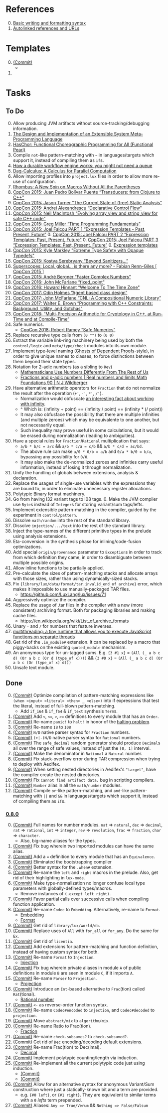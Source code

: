 [0.8.0]: https://github.com/LuxLang/lux/releases/tag/0.8.0

# References

0. [Basic writing and formatting syntax](https://docs.github.com/en/get-started/writing-on-github/getting-started-with-writing-and-formatting-on-github/basic-writing-and-formatting-syntax)
0. [Autolinked references and URLs](https://docs.github.com/en/get-started/writing-on-github/working-with-advanced-formatting/autolinked-references-and-urls)

# Templates

0. [(Commit)](https://github.com/LuxLang/lux/commit/) 
   * []()
0. []()

# Tasks

## To Do

0. Allow producing JVM artifacts without source-tracking/debugging information.
0. [The Design and Implementation of an Extensible System Meta-Programming Language](https://arxiv.org/abs/2309.15416)
0. [HasChor: Functional Choreographic Programming for All (Functional Pearl)](https://arxiv.org/abs/2303.00924)
0. Compile `not`-like pattern-matching with `~` in languages/targets which support it, instead of compiling them as `if`s.
0. [How a durable workflow engine works: you might not need a queue](https://www.inngest.com/blog/how-durable-workflow-engines-work)
0. [Dag-Calculus: A Calculus for Parallel Computation](https://dl.acm.org/doi/pdf/10.1145/2951913.2951946)
0. Allow importing profiles into `project.lux` files in order to allow more re-use of configuration.
0. [Rhombus: A New Spin on Macros Without All the Parentheses](https://gopiandcode.uk/pdfs/rhombus-oopsla23.pdf)
0. [CppCon 2015: Juan Pedro Bolívar Puente “Transducers: from Clojure to C++"](https://www.youtube.com/watch?v=vohGJjGxtJQ)
0. [CppCon 2015: Jason Turner “The Current State of (free) Static Analysis"](https://www.youtube.com/watch?v=sn1Vg8A_MPU)
0. [CppCon 2015: Andrei Alexandrescu “Declarative Control Flow"](https://www.youtube.com/watch?v=WjTrfoiB0MQ)
0. [CppCon 2015: Neil MacIntosh “Evolving array_view and string_view for safe C++ code"](https://www.youtube.com/watch?v=C4Z3c4Sv52U)
0. [CppCon 2015: Greg Miller “Time Programming Fundamentals"](https://www.youtube.com/watch?v=2rnIHsqABfM)
0. [CppCon 2015: Joel Falcou PART 1 “Expression Templates - Past, Present, Future”](https://www.youtube.com/watch?v=IiVl5oSU5B8)
	0. [CppCon 2015: Joel Falcou PART 2 “Expression Templates: Past, Present, Future"](https://www.youtube.com/watch?v=imU_WfonVr8)
	0. [CppCon 2015: Joel Falcou PART 3 “Expression Templates: Past, Present, Future”](https://www.youtube.com/watch?v=A9trwnv6k-w)
	0. [Expression templates](https://en.wikipedia.org/wiki/Expression_templates)
0. [CppCon 2015: Kyle Markley "Extreme Type Safety with Opaque Typedefs"](https://www.youtube.com/watch?v=jLdSjh8oqmE)
0. [CppCon 2015: Kostya Serebryany “Beyond Sanitizers...”](https://www.youtube.com/watch?v=qTkYDA0En6U)
0. [Superscopes: Local, global... is there any more? - Fabian Renn-Giles [ CppCon 2015 ]](https://www.youtube.com/watch?v=B68_bgXYX94)
0. [CppCon 2015: André Bergner “Faster Complex Numbers”](https://www.youtube.com/watch?v=he-XVt1xIE0)
0. [CppCon 2016: John McFarlane “fixed_point"](https://www.youtube.com/watch?v=cdaN51rRzSE)
0. [CppCon 2016: Howard Hinnant “Welcome To The Time Zone"](https://www.youtube.com/watch?v=Vwd3pduVGKY)
0. [CppCon 2017: Odin Holmes “Agent based class design”](https://www.youtube.com/watch?v=tNXyNa6kf4k)
0. [CppCon 2017: John McFarlane “CNL: A Compositional Numeric Library”](https://www.youtube.com/watch?v=GEfmV3Xcuok)
0. [CppCon 2017: Walter E. Brown “Programming with C++ Constraints: Background, Utility, and Gotchas"](https://www.youtube.com/watch?v=n4ie7tPMXOQ)
0. [CppCon 2018: “Multi-Precision Arithmetic for Cryptology in C++, at Run-Time and at Compile-Time”](https://www.youtube.com/watch?v=G33yF26UGMo)
0. Safe numerics.
   * [CppCon 2018: Robert Ramey “Safe Numerics”](https://www.youtube.com/watch?v=93Cjg42bGEw)
0. Replace recursive type calls from `(0 "")` to `(0 0)`
0. Extract the variable link-ring machinery being used by both the `control/logic` and `meta/type/check` modules into its own module.
0. Implement type-level naming ([Ghosts of Dependent Proofs](https://kataskeue.com/gdp.pdf)-style), in order to give unique names to classes, to force distinctions between them beyond their state types.
0. Notation for 2-adic numbers (as a sibling to `Rev`)
   * [Mathematicians Use Numbers Differently From The Rest of Us](https://www.youtube.com/watch?v=tRaq4aYPzCc)
   * [Fractions and p-adic numbers | Real numbers and limits Math Foundations 90 | N J Wildberger](https://www.youtube.com/watch?v=XXRwlo_MHnI)
0. Have alternative arithmetic operators for `Fraction` that do not
 normalize the result after the operation (`+'`, `-'`, `*'`, `/'`).
   * Normalization would obfuscate [an interesting fact about working with infinity](https://youtu.be/pE01mIrsw74?list=PL5A714C94D40392AB&t=1010).
   * ^ Which is: (infinity + point) == (infinity / point) == (infinity * (/ point))
   * It may also obfusface the possibility that there are multiple infinities (and multiple zeroes) which may be equivalente to one another, but not necessarily equal.
   * Such inequality may prove useful in some calculations, but it would be erased during normalization (leading to ambiguities).
0. Have a special rules for `Fraction`/`Rational` multiplication that says:
   * `a/b * b/c = a/c` && `a/b * c/a = c/b` && `a/b * c/d = ac/bd`.
   * The above rule can make `a/0 * 0/b = a/b` and `0/a * b/0 = b/a`, bypassing any possibility for `0/0`.
   * It may also make the de-normalized zeroes and infinities carry useful information, instead of losing it through normalization.
0. Unify the handling of globals between extensions, analysis & declaration.
0. Replace the usages of single-use variables with the expressions they are bound to, in order to eliminate unnecessary register allocations.
0. Polytypic Binary format machinery.
0. Go from having I32 variant tags to I08 tags.
   0. Make the JVM compiler use `Byte`s instead of `Integer`s for storing variant/sum tags/lefts.
0. Implement extensible pattern-matching in the compiler, guided by the experiment in `control/pattern`.
0. Dissolve `math/random` into the rest of the standard library.
0. Dissolve `injection/.../text` into the rest of the standard library.
0. Inject the type-names of the different primitive types in the prelude using analysis extensions.
0. Eta-conversion in the synthesis phase for inlining/code-fusion optimizations.
0. Add special `origin/provenance` parameter to `Exception`s in order to track from which definition they came, in order to disambiguate between multiple possible origins.
0. Allow inline functions to be partially applied.
0. Pre-calculate the sizes of pattern-matching stacks and allocate arrays with those sizes, rather than using dynamically-sized stacks.
0. Fix `{library/lux/data/format/tar.invalid_end_of_archive}` error, which makes it impossible to use manually-packaged TAR files.
   * https://github.com/LuxLang/lux/issues/71
0. Aggressively optimize the compiler.
0. Replace the usage of .tar files in the compiler with a new (more consistent) archiving format. Both for packaging libraries and making cache files.
   * https://en.wikipedia.org/wiki/List_of_archive_formats
0. Unary `-` and `/` for numbers that feature inverses.
0. [multithreading: a tiny runtime that allows you to execute JavaScript functions on separate threads](https://github.com/W4G1/multithreading)
0. Get rid of the `.in_module#` extension. It can be replaced by a macro that piggy-backs on the existing `quoted_module` mechanism.
0. An anonymous type for un-tagged sums. E.g. `{3 #1 x}` = `(All (_ a b c d) (Or a b c (Or d (type_of x))))` && `{3 #0 x}` = `(All (_ a b c d) (Or a b c (Or (type_of x) d)))`
0. Unsafe text module.

## Done

0. [(Commit)](https://github.com/LuxLang/lux/commit/f53ef960bad9b5e9b1374a8b32485f1e3b4073b9) Optimize compilation of pattern-matching expressions like `(when <input> <literal> <then> _ <else>)` into if expressions that test the literal, instead of full-blown pattern-matching.
   * Add `if_i64` & `if_f64` & `if_text` synthesis `Term`s.
0. [(Commit)](https://github.com/LuxLang/lux/commit/68bccd4f87fe514cadc4437447c121e3177646bf) Add `<`, `<=`, `>`, `>=` definitions to every module that has an `Order`.
0. [(Commit)](https://github.com/LuxLang/lux/commit/68bccd4f87fe514cadc4437447c121e3177646bf) Re-name `panic!` to `halt!` in honor of the [halting problem](https://en.wikipedia.org/wiki/Halting_problem).
0. [(Commit)](https://github.com/LuxLang/lux/commit/68bccd4f87fe514cadc4437447c121e3177646bf) Re-name `I8` to `I08`
0. [(Commit)](https://github.com/LuxLang/lux/commit/cc09e2f0ca62a412304a6a0b059e72e34c2ee1f5) `N/D` native parser syntax for `Fraction` numbers.
0. [(Commit)](https://github.com/LuxLang/lux/commit/cc09e2f0ca62a412304a6a0b059e72e34c2ee1f5) `(+|-)N/D` native parser syntax for `Rational` numbers.
0. [(Commit)](https://github.com/LuxLang/lux/commit/036b40089a7dc43bb5c7878eeaf7cffe03241327) The `safe_decimal` random generator should produce `Decimal`s all over the range of safe values, instead of just the `[0, 1]` interval.
0. [(Commit)](https://github.com/LuxLang/lux/commit/4dacca8fe6c165afc5ef428aba728ed37b50be5f) Make the denominator in `Rational` a `Natural` number.
0. [(Commit)](https://github.com/LuxLang/lux/commit/6a61827dd52419181e549eee8348f112975dca3e) Fix stack-overflow error during TAR compression when trying to deploy with Aedifex.
0. [(Commit)](https://github.com/LuxLang/lux/commit/9f32a0832d110af918217146852f381854183e8a) When setting nested directories in Aedifex's `"target"`, have the compiler create the nested directories.
0. [(Commit)](https://github.com/LuxLang/lux/commit/32a2a77168a5a047b3178a249e8dfa0f30a6aa57) Fix `Cannot find artifact data.` bug in scripting compilers.
0. [(Commit)](https://github.com/LuxLang/lux/commit/606f6ad2f954df8334ccddafd36dd6ca4cb06008) `Number` alias in all the `math/number` modules.
0. [(Commit)](https://github.com/LuxLang/lux/commit/98587236e7a551804d7b31e927bc069d78a1b96c) Compile `or`-like pattern-matching, and `and`-like pattern-matching with `||` and `&&` in languages/targets which support it, instead of compiling them as `if`s.

### [0.8.0]

0. [(Commit)](https://github.com/LuxLang/lux/commit/3c774078b398dd04f6da37fdafe3c4362b1ef83b) Full names for number modules. `nat` => `natural`, `dec` => `decimal`, `rat` => `rational`, `int` => `integer`, `rev` => `revolution`, `frac` => `fraction`, `char` => `character`.
   * Also, big-name aliases for the types.
0. [(Commit)](https://github.com/LuxLang/lux/commit/b678ef8420f19d0b52854731d3b1a2b8a3ff3ce5) Fix bug wherein two imported modules can have the same alias.
0. [(Commit)](https://github.com/LuxLang/lux/commit/1bead83039b77e360ba3c8bb8237115fefc2bc2e) Add a `=` definition to every module that has an `Equivalence`.
0. [(Commit)](https://github.com/LuxLang/lux/commit/ad2bd2abad4d7e014791257af066aa964c5c5aa5) Eliminated the bootstrapping compiler
0. [(Commit)](https://github.com/LuxLang/lux/commit/90bdd8c16e6864f36dfe44b716c48266a44549c4) Better syntax for the `.when#` extension.
0. [(Commit)](https://github.com/LuxLang/lux/commit/3b9cad357e2dcc44a42d5fa01cc380908b08970a) Re-name the `left` and `right` macros in the prelude. Also, get rid of their highlighting in `lux-mode`.
0. [(Commit)](https://github.com/LuxLang/lux/commit/6de33f8b2c7b3804be4bd5ec04fb3c4b0a3efe79) Make type-normalization no longer confuse local type parameters with globally-defined types/macros.
   * Remove instances of `(.except left right)`.
0. [(Commit)](https://github.com/LuxLang/lux/commit/c7daf84dfd365df8da5b381dfb1d3fca9afd62a7) Favor partial calls over successive calls when compiling function application.
0. [(Commit)](https://github.com/LuxLang/lux/commit/b7fb27e49cba22cdbad5ffc034b32963b35c05f4) Re-name `Codec` to `Embedding`. Alternatively, re-name to `Format`.
   * [Embedding](https://en.wikipedia.org/wiki/Embedding)
   * [Format](https://en.wikipedia.org/wiki/Content_format)
0. [(Commit)](https://github.com/LuxLang/lux/commit/b32652a350e543d9343d8b6c859773937474ae7b) Get rid of `library/lux/world/db`.
0. [(Commit)](https://github.com/LuxLang/lux/commit/ddbbca49f87ab84d8ee8cf8568d38c27542a6e67) Replace uses of `All` with `for_all` or `for_any`. Do the same for `Ex`.
0. [(Commit)](https://github.com/LuxLang/lux/commit/ddbbca49f87ab84d8ee8cf8568d38c27542a6e67) Get rid of `licentia`.
0. [(Commit)](https://github.com/LuxLang/lux/commit/31dacc61d04fad87f0e0c6e67220f4fc83dee9cb) Add extensions for pattern-matching and function definition, instead of having custom syntax for both.
0. [(Commit)](https://github.com/LuxLang/lux/commit/ffe8cb4d1a728e2289b04eeb57f64cbababc58cd) Re-name `Format` to `Injection`.
   * [Injection](https://en.wikipedia.org/wiki/Injective_function)
0. [(Commit)](https://github.com/LuxLang/lux/commit/ffe8cb4d1a728e2289b04eeb57f64cbababc58cd) Fix bug wherein private aliases in module `A` of public definitions in module `B` are seen in module `C`, if it imports `A`.
0. [(Commit)](https://github.com/LuxLang/lux/commit/6620a2ae31aa199874497c631f704c36d9244304) Re-name `Parser` to `Projection`.
   * [Projection](https://en.wikipedia.org/wiki/Projection_(relational_algebra))
0. [(Commit)](https://github.com/LuxLang/lux/commit/6620a2ae31aa199874497c631f704c36d9244304) Introduce an `Int`-based alternative to `Frac`(tion) called `Rat`(tional).
   * [Rational number](https://en.wikipedia.org/wiki/Rational_number)
0. [(Commit)](https://github.com/LuxLang/lux/commit/b548a7ebc71cd1d8150eb57d811c39afa80f20f3) `<-` as reverse-order function syntax.
0. [(Commit)](https://github.com/LuxLang/lux/commit/b548a7ebc71cd1d8150eb57d811c39afa80f20f3) Re-name `Codec#encoded` to `injection`, and `Codec#decoded` to `projection`.
0. [(Commit)](https://github.com/LuxLang/lux/commit/7c144b96453c9aa28436dcffd90af7cbe6c323f6) Move `abstract/mix` to `algorithm/mix`.
0. [(Commit)](https://github.com/LuxLang/lux/commit/7c144b96453c9aa28436dcffd90af7cbe6c323f6) Re-name Ratio to Frac(tion).
   * [Fraction](https://en.wikipedia.org/wiki/Fraction)
0. [(Commit)](https://github.com/LuxLang/lux/commit/9291b0f9e2799063ddb09d97bd0f7ebfaaac59ee) Re-name `check.subsumes?` to `check.subsumed?`.
0. [(Commit)](https://github.com/LuxLang/lux/commit/9291b0f9e2799063ddb09d97bd0f7ebfaaac59ee) Get rid of `Dec` encoding/decoding default extensions.
0. [(Commit)](https://github.com/LuxLang/lux/commit/6fff5228b1b92c9ee37a27b584be10547f337782) Re-name Frac(tion) to Dec(imal).
   * [Decimal](https://en.wikipedia.org/wiki/Decimal)
0. [(Commit)](https://github.com/LuxLang/lux/commit/6fff5228b1b92c9ee37a27b584be10547f337782) Implement polytypic counting/length via induction.
0. [(Commit)](https://github.com/LuxLang/lux/commit/9b6682b709a5ce3d00b696dadb60d56c869edbf2) Re-implement all the current polytypic code just using induction.
   * [(Commit)](https://github.com/LuxLang/lux/commit/403d5a46c8cbada8e6eb5d457a98b1e8d9df87f3)
   * [(Commit)](https://github.com/LuxLang/lux/commit/caab080b72a358b63d6a289e0bf6e929d00873fb)
0. [(Commit)](https://github.com/LuxLang/lux/commit/caab080b72a358b63d6a289e0bf6e929d00873fb) Allow for an alternative syntax for anonymous Variant/Sum construction where just a statically-known bit and a term are provided.
   * e.g. `{#0 left}`, or `{#1 right}`. They are equivalent to similar terms with a `0` _lefts_ term prepended.
0. [(Commit)](https://github.com/LuxLang/lux/commit/403d5a46c8cbada8e6eb5d457a98b1e8d9df87f3) Aliases: `Any => True/Verum` && `Nothing => False/Falsum`

